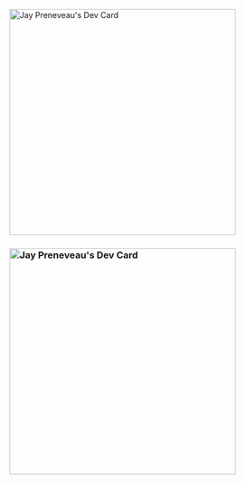 


<a href="https://app.daily.dev/runtimejpp"><img src="https://api.daily.dev/devcards/d47f60a40fc44a34a13ba70411be5dea.png?r=rmr" width="400" alt="Jay Preneveau's Dev Card"/></a>


### <a href="https://app.daily.dev/DailyDevTips"><img src="https://github.com/runtimejpp/runtimejpp/blob/master/devcard.svg" width="400" alt="Jay Preneveau's Dev Card"/></a>
